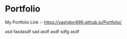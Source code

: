 # Portfolio
My Portfolio Link :-
https://yashdon999.github.io/Portfolio/

asd
fasdasdf
sad
asdf
asdf
sdfg
asdf
